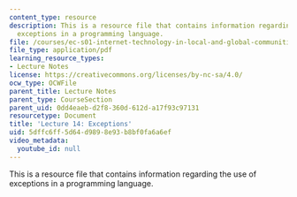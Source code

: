 ```yaml
---
content_type: resource
description: This is a resource file that contains information regarding the use of
  exceptions in a programming language.
file: /courses/ec-s01-internet-technology-in-local-and-global-communities-spring-2005-summer-2005/5dffc6ff5d64d9898e93b8bf0fa6a6ef_MITEC_S01S05_l14_exception.pdf
file_type: application/pdf
learning_resource_types:
- Lecture Notes
license: https://creativecommons.org/licenses/by-nc-sa/4.0/
ocw_type: OCWFile
parent_title: Lecture Notes
parent_type: CourseSection
parent_uid: 0dd4eaeb-d2f8-360d-612d-a17f93c97131
resourcetype: Document
title: 'Lecture 14: Exceptions'
uid: 5dffc6ff-5d64-d989-8e93-b8bf0fa6a6ef
video_metadata:
  youtube_id: null
---
```

This is a resource file that contains information regarding the use of exceptions in a programming language.